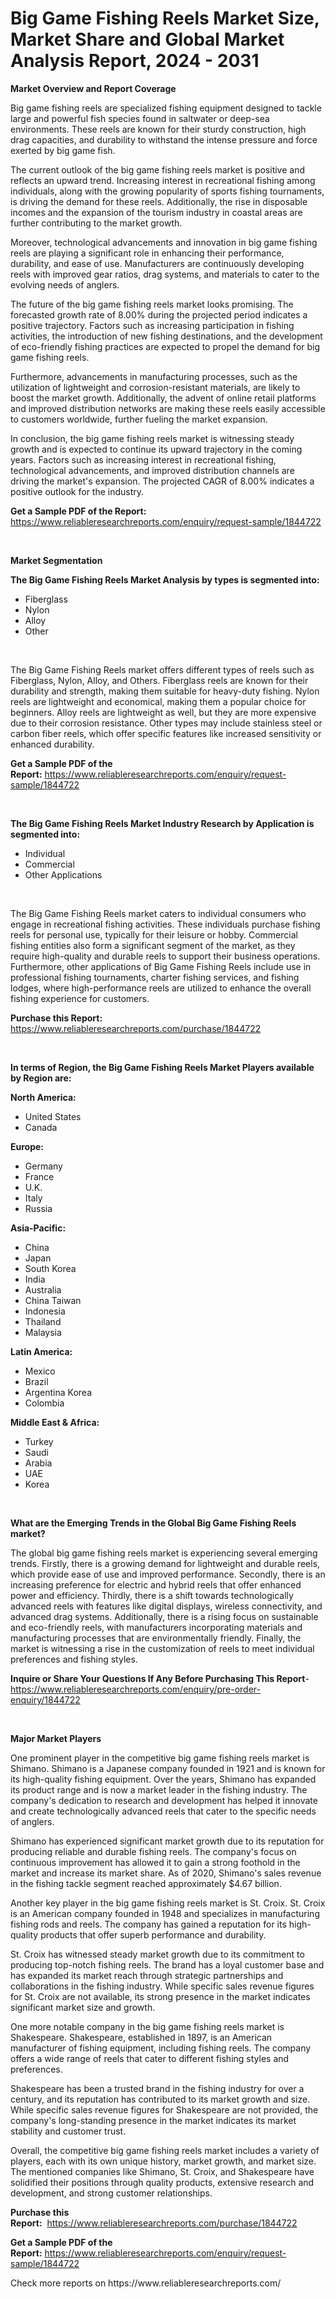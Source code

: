 <p><h1>Big Game Fishing Reels Market Size, Market Share and Global Market Analysis Report, 2024 - 2031</h1></p><p><strong>Market Overview and Report Coverage</strong></p>
<p><p>Big game fishing reels are specialized fishing equipment designed to tackle large and powerful fish species found in saltwater or deep-sea environments. These reels are known for their sturdy construction, high drag capacities, and durability to withstand the intense pressure and force exerted by big game fish.</p><p>The current outlook of the big game fishing reels market is positive and reflects an upward trend. Increasing interest in recreational fishing among individuals, along with the growing popularity of sports fishing tournaments, is driving the demand for these reels. Additionally, the rise in disposable incomes and the expansion of the tourism industry in coastal areas are further contributing to the market growth.</p><p>Moreover, technological advancements and innovation in big game fishing reels are playing a significant role in enhancing their performance, durability, and ease of use. Manufacturers are continuously developing reels with improved gear ratios, drag systems, and materials to cater to the evolving needs of anglers.</p><p>The future of the big game fishing reels market looks promising. The forecasted growth rate of 8.00% during the projected period indicates a positive trajectory. Factors such as increasing participation in fishing activities, the introduction of new fishing destinations, and the development of eco-friendly fishing practices are expected to propel the demand for big game fishing reels.</p><p>Furthermore, advancements in manufacturing processes, such as the utilization of lightweight and corrosion-resistant materials, are likely to boost the market growth. Additionally, the advent of online retail platforms and improved distribution networks are making these reels easily accessible to customers worldwide, further fueling the market expansion.</p><p>In conclusion, the big game fishing reels market is witnessing steady growth and is expected to continue its upward trajectory in the coming years. Factors such as increasing interest in recreational fishing, technological advancements, and improved distribution channels are driving the market's expansion. The projected CAGR of 8.00% indicates a positive outlook for the industry.</p></p>
<p><strong>Get a Sample PDF of the Report:</strong> <a href="https://www.reliableresearchreports.com/enquiry/request-sample/1844722">https://www.reliableresearchreports.com/enquiry/request-sample/1844722</a></p>
<p>&nbsp;</p>
<p><strong>Market Segmentation</strong></p>
<p><strong>The Big Game Fishing Reels Market Analysis by types is segmented into:</strong></p>
<p><ul><li>Fiberglass</li><li>Nylon</li><li>Alloy</li><li>Other</li></ul></p>
<p>&nbsp;</p>
<p><p>The Big Game Fishing Reels market offers different types of reels such as Fiberglass, Nylon, Alloy, and Others. Fiberglass reels are known for their durability and strength, making them suitable for heavy-duty fishing. Nylon reels are lightweight and economical, making them a popular choice for beginners. Alloy reels are lightweight as well, but they are more expensive due to their corrosion resistance. Other types may include stainless steel or carbon fiber reels, which offer specific features like increased sensitivity or enhanced durability.</p></p>
<p><strong>Get a Sample PDF of the Report:</strong>&nbsp;<a href="https://www.reliableresearchreports.com/enquiry/request-sample/1844722">https://www.reliableresearchreports.com/enquiry/request-sample/1844722</a></p>
<p>&nbsp;</p>
<p><strong>The Big Game Fishing Reels Market Industry Research by Application is segmented into:</strong></p>
<p><ul><li>Individual</li><li>Commercial</li><li>Other Applications</li></ul></p>
<p>&nbsp;</p>
<p><p>The Big Game Fishing Reels market caters to individual consumers who engage in recreational fishing activities. These individuals purchase fishing reels for personal use, typically for their leisure or hobby. Commercial fishing entities also form a significant segment of the market, as they require high-quality and durable reels to support their business operations. Furthermore, other applications of Big Game Fishing Reels include use in professional fishing tournaments, charter fishing services, and fishing lodges, where high-performance reels are utilized to enhance the overall fishing experience for customers.</p></p>
<p><strong>Purchase this Report:</strong>&nbsp; <a href="https://www.reliableresearchreports.com/purchase/1844722">https://www.reliableresearchreports.com/purchase/1844722</a></p>
<p>&nbsp;</p>
<p><strong>In terms of Region, the Big Game Fishing Reels Market Players available by Region are:</strong></p>
<p>
    <p> <strong> North America: </strong>
        <ul>
            <li>United States</li>
            <li>Canada</li>
        </ul>
        </p> 
    <p> <strong> Europe: </strong>
        <ul>
            <li>Germany</li>
            <li>France</li>
            <li>U.K.</li>
            <li>Italy</li>
            <li>Russia</li>
        </ul>
        </p> 
    <p> <strong> Asia-Pacific: </strong>
        <ul>
            <li>China</li>
            <li>Japan</li>
            <li>South Korea</li>
            <li>India</li>
            <li>Australia</li>
            <li>China Taiwan</li>
            <li>Indonesia</li>
            <li>Thailand</li>
            <li>Malaysia</li>
        </ul>
        </p> 
    <p> <strong> Latin America: </strong>
        <ul>
            <li>Mexico</li>
            <li>Brazil</li>
            <li>Argentina Korea</li>
            <li>Colombia</li>
        </ul>
        </p> 
    <p> <strong> Middle East & Africa: </strong>
        <ul>
            <li>Turkey</li>
            <li>Saudi</li>
            <li>Arabia</li>
            <li>UAE</li>
            <li>Korea</li>
        </ul>
    </p>
    </p>
<p>&nbsp;</p>
<p><strong>What are the Emerging Trends in the Global Big Game Fishing Reels market?</strong></p>
<p><p>The global big game fishing reels market is experiencing several emerging trends. Firstly, there is a growing demand for lightweight and durable reels, which provide ease of use and improved performance. Secondly, there is an increasing preference for electric and hybrid reels that offer enhanced power and efficiency. Thirdly, there is a shift towards technologically advanced reels with features like digital displays, wireless connectivity, and advanced drag systems. Additionally, there is a rising focus on sustainable and eco-friendly reels, with manufacturers incorporating materials and manufacturing processes that are environmentally friendly. Finally, the market is witnessing a rise in the customization of reels to meet individual preferences and fishing styles.</p></p>
<p><strong>Inquire or Share Your Questions If Any Before Purchasing This Report</strong>- <a href="https://www.reliableresearchreports.com/enquiry/pre-order-enquiry/1844722">https://www.reliableresearchreports.com/enquiry/pre-order-enquiry/1844722</a></p>
<p>&nbsp;</p>
<p><strong>Major Market Players</strong></p>
<p><p>One prominent player in the competitive big game fishing reels market is Shimano. Shimano is a Japanese company founded in 1921 and is known for its high-quality fishing equipment. Over the years, Shimano has expanded its product range and is now a market leader in the fishing industry. The company's dedication to research and development has helped it innovate and create technologically advanced reels that cater to the specific needs of anglers.</p><p>Shimano has experienced significant market growth due to its reputation for producing reliable and durable fishing reels. The company's focus on continuous improvement has allowed it to gain a strong foothold in the market and increase its market share. As of 2020, Shimano's sales revenue in the fishing tackle segment reached approximately $4.67 billion.</p><p>Another key player in the big game fishing reels market is St. Croix. St. Croix is an American company founded in 1948 and specializes in manufacturing fishing rods and reels. The company has gained a reputation for its high-quality products that offer superb performance and durability.</p><p>St. Croix has witnessed steady market growth due to its commitment to producing top-notch fishing reels. The brand has a loyal customer base and has expanded its market reach through strategic partnerships and collaborations in the fishing industry. While specific sales revenue figures for St. Croix are not available, its strong presence in the market indicates significant market size and growth.</p><p>One more notable company in the big game fishing reels market is Shakespeare. Shakespeare, established in 1897, is an American manufacturer of fishing equipment, including fishing reels. The company offers a wide range of reels that cater to different fishing styles and preferences.</p><p>Shakespeare has been a trusted brand in the fishing industry for over a century, and its reputation has contributed to its market growth and size. While specific sales revenue figures for Shakespeare are not provided, the company's long-standing presence in the market indicates its market stability and customer trust.</p><p>Overall, the competitive big game fishing reels market includes a variety of players, each with its own unique history, market growth, and market size. The mentioned companies like Shimano, St. Croix, and Shakespeare have solidified their positions through quality products, extensive research and development, and strong customer relationships.</p></p>
<p><strong>Purchase this Report:</strong>&nbsp;&nbsp;<a href="https://www.reliableresearchreports.com/purchase/1844722">https://www.reliableresearchreports.com/purchase/1844722</a></p>
<p></p>
<p><strong>Get a Sample PDF of the Report:</strong>&nbsp;<a href="https://www.reliableresearchreports.com/enquiry/request-sample/1844722">https://www.reliableresearchreports.com/enquiry/request-sample/1844722</a></p>
<p>Check more reports on https://www.reliableresearchreports.com/</p>